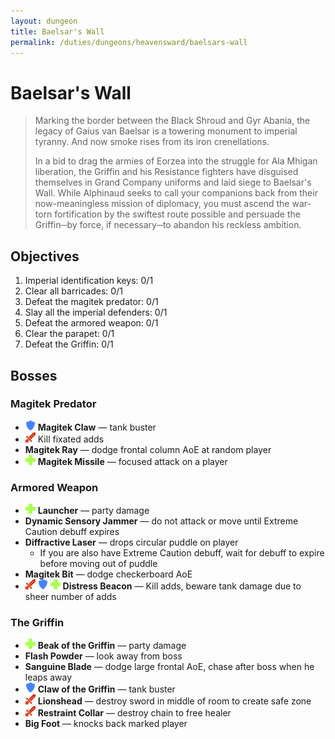 ```yaml
---
layout: dungeon
title: Baelsar's Wall
permalink: /duties/dungeons/heavensward/baelsars-wall
---
```


# Baelsar's Wall

> Marking the border between the Black Shroud and Gyr Abania, the legacy of Gaius van Baelsar is a towering monument to imperial tyranny. And now smoke rises from its iron crenellations.
>
> In a bid to drag the armies of Eorzea into the struggle for Ala Mhigan liberation, the Griffin and his Resistance fighters have disguised themselves in Grand Company uniforms and laid siege to Baelsar's Wall. While Alphinaud seeks to call your companions back from their now-meaningless mission of diplomacy, you must ascend the war-torn fortification by the swiftest route possible and persuade the Griffin─by force, if necessary─to abandon his reckless ambition.

## Objectives

1. Imperial identification keys: 0/1
2. Clear all barricades: 0/1
3. Defeat the magitek predator: 0/1
4. Slay all the imperial defenders: 0/1
5. Defeat the armored weapon: 0/1
6. Clear the parapet: 0/1
7. Defeat the Griffin: 0/1

## Bosses

### Magitek Predator

- ![](/assets/icons/role-tank.png) **Magitek Claw** — tank buster
- ![](/assets/icons/role-dps.png) Kill fixated adds
- **Magitek Ray** — dodge frontal column AoE at random player
- ![](/assets/icons/role-healer.png) **Magitek Missile** — focused attack on a player

### Armored Weapon

- ![](/assets/icons/role-healer.png) **Launcher** — party damage
- **Dynamic Sensory Jammer** — do not attack or move until Extreme Caution debuff expires
- **Diffractive Laser** — drops circular puddle on player
  - If you are also have Extreme Caution debuff, wait for debuff to expire before moving out of puddle
- **Magitek Bit** — dodge checkerboard AoE
- ![](/assets/icons/role-dps.png) ![](/assets/icons/role-tank.png) ![](/assets/icons/role-healer.png) **Distress Beacon** — Kill adds, beware tank damage due to sheer number of adds

### The Griffin

- ![](/assets/icons/role-healer.png) **Beak of the Griffin** — party damage
- **Flash Powder** — look away from boss
- **Sanguine Blade** — dodge large frontal AoE, chase after boss when he leaps away
- ![](/assets/icons/role-tank.png) **Claw of the Griffin** — tank buster
- ![](/assets/icons/role-dps.png) **Lionshead** — destroy sword in middle of room to create safe zone
- ![](/assets/icons/role-dps.png) **Restraint Collar** — destroy chain to free healer
- **Big Foot** — knocks back marked player

